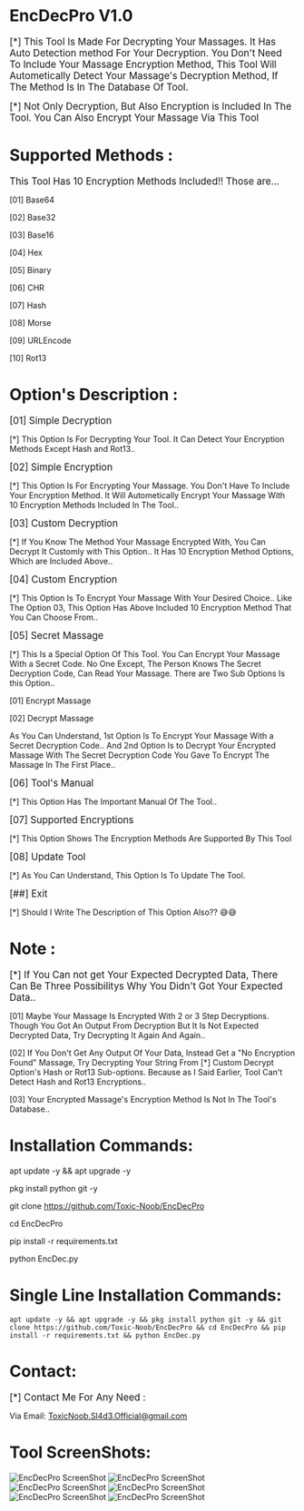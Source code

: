 # EncDecPro V1.0

<big>[*] This Tool Is Made For Decrypting Your Massages. It Has Auto Detection method For Your Decryption. You Don't Need To Include Your Massage Encryption Method, This Tool Will Autometically Detect Your Massage's Decryption Method, If The Method Is In The Database Of Tool.

[*] Not Only Decryption, But Also Encryption is Included In The Tool. You Can Also Encrypt Your Massage Via This Tool</big>

# Supported Methods :

<big> This Tool Has 10 Encryption Methods Included!! Those are...</big>

[01] Base64

[02] Base32

[03] Base16

[04] Hex

[05] Binary

[06] CHR

[07] Hash

[08] Morse

[09] URLEncode

[10] Rot13


# Option's Description :

<big>[01] Simple Decryption</big>

[*] This Option Is For Decrypting Your Tool. It Can Detect Your Encryption Methods Except Hash and Rot13..

<big>[02] Simple Encryption</big>

[*] This Option Is For Encrypting Your Massage. You Don't Have To Include Your Encryption Method. It Will Autometically Encrypt Your Massage With 10 Encryption Methods Included In The Tool..

<big>[03] Custom Decryption</big>

[*] If You Know The Method Your Massage Encrypted With, You Can Decrypt It Customly with This Option.. It Has 10 Encryption Method Options, Which are Included Above..

<big>[04] Custom Encryption</big>

[*] This Option Is To Encrypt Your Massage With Your Desired Choice.. Like The Option 03, This Option Has Above Included 10 Encryption Method That You Can Choose From..

<big>[05] Secret Massage</big>

[*] This Is a Special Option Of This Tool. You Can Encrypt Your Massage With a Secret Code. No One Except, The Person Knows The Secret Decryption Code, Can Read Your Massage. There are Two Sub Options Is this Option..

[01] Encrypt Massage

[02] Decrypt Massage

As You Can Understand, 1st Option Is To Encrypt Your Massage With a Secret Decryption Code.. And 2nd Option Is to Decrypt Your Encrypted Massage With The Secret Decryption Code You Gave To Encrypt The Massage In The First Place..

<big>[06] Tool's Manual</big>

[*] This Option Has The Important Manual Of The Tool..

<big>[07] Supported Encryptions</big>

[*] This Option Shows The Encryption Methods Are Supported By This Tool

<big>[08] Update Tool</big>

[*] As You Can Understand, This Option Is To Update The Tool.

<big>[##] Exit</big>

[*] Should I Write The Description of This Option Also?? 😅😅


# Note :

<big>[*] If You Can not get Your Expected Decrypted Data, There Can Be Three Possibilitys Why You Didn't Got Your Expected Data..</big>

[01] Maybe Your Massage Is Encrypted With 2 or 3 Step Decryptions. Though You Got An Output From Decryption But It Is Not Expected Decrypted Data, Try Decrypting It Again And Again..

[02] If You Don't Get Any Output Of Your Data, Instead Get a "No Encryption Found" Massage,  Try Decrypting Your String From [*] Custom Decrypt Option's Hash or Rot13 Sub-options. Because as I Said Earlier, Tool Can't Detect Hash and Rot13 Encryptions..

[03] Your Encrypted Massage's Encryption Method Is Not In The Tool's Database..


# Installation Commands:

apt update -y && apt upgrade -y

pkg install python git -y

git clone https://github.com/Toxic-Noob/EncDecPro

cd EncDecPro

pip install -r requirements.txt

python EncDec.py


# Single Line Installation Commands:

```shell script
apt update -y && apt upgrade -y && pkg install python git -y && git clone https://github.com/Toxic-Noob/EncDecPro && cd EncDecPro && pip install -r requirements.txt && python EncDec.py
```

# Contact:

<big>[*] Contact Me For Any Need :</big>

Via Email: ToxicNoob.Sl4d3.Official@gmail.com


# Tool ScreenShots:
<img src=https://b.top4top.io/p_2197bh0630.jpg alt="EncDecPro ScreenShot">
<img src=https://c.top4top.io/p_21977j5es1.jpg alt="EncDecPro ScreenShot">
<img src=https://d.top4top.io/p_21972ugh02.jpg alt="EncDecPro ScreenShot">
<img src=https://e.top4top.io/p_2197x4xwx3.jpg alt="EncDecPro ScreenShot">
<img src=https://f.top4top.io/p_2197gmj4r4.jpg alt="EncDecPro ScreenShot">
<img src=https://g.top4top.io/p_2197zpcme5.jpg alt="EncDecPro ScreenShot">
